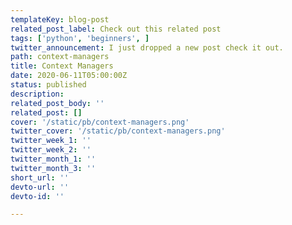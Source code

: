 ```yaml
---
templateKey: blog-post
related_post_label: Check out this related post
tags: ['python', 'beginners', ]
twitter_announcement: I just dropped a new post check it out.
path: context-managers
title: Context Managers
date: 2020-06-11T05:00:00Z
status: published
description:
related_post_body: ''
related_post: []
cover: '/static/pb/context-managers.png'
twitter_cover: '/static/pb/context-managers.png'
twitter_week_1: ''
twitter_week_2: ''
twitter_month_1: ''
twitter_month_3: ''
short_url: ''
devto-url: ''
devto-id: ''

---
```


<!--
<p style='text-align: center'>
<a href='https://waylonwalker.com/blog/context-managers'>
  <img
    style='width:500px; max-width:80%; margin: auto;'
    src="https://waylonwalker.com/context-managers.png"
    alt="Read more from the Context Managers article"
  />
  </a>
</p>

-->
